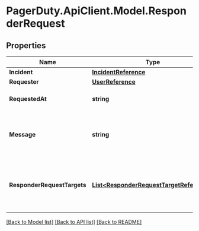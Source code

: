 # PagerDuty.ApiClient.Model.ResponderRequest
## Properties

Name | Type | Description | Notes
------------ | ------------- | ------------- | -------------
**Incident** | [**IncidentReference**](IncidentReference.md) |  | [optional] 
**Requester** | [**UserReference**](UserReference.md) |  | [optional] 
**RequestedAt** | **string** | The time the request was made | [optional] 
**Message** | **string** | The message sent with the responder request | [optional] 
**ResponderRequestTargets** | [**List&lt;ResponderRequestTargetReference&gt;**](ResponderRequestTargetReference.md) | The array of targets the responder request is being sent to | [optional] 

[[Back to Model list]](../README.md#documentation-for-models) [[Back to API list]](../README.md#documentation-for-api-endpoints) [[Back to README]](../README.md)

